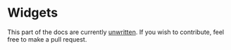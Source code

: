 # Widgets

This part of the docs are currently [unwritten](https://github.com/Stumblinbear/agui/blob/master/docs/src/reference/animations.md). If you wish to contribute, feel free to make a pull request.
